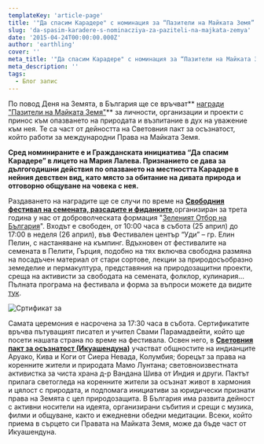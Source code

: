 ```yaml
---
templateKey: 'article-page'
title: '"Да спасим Карадере" с номинация за “Пазители на Майката Земя”'
slug: 'da-spasim-karadere-s-nominacziya-za-paziteli-na-majkata-zemya'
date: '2015-04-24T00:00:00.000Z'
author: 'earthling'
cover: ''
meta_title: '"Да спасим Карадере" с номинация за “Пазители на Майката Земя”'
meta_description: ''
tags:
  - Блог запис
---
```


По повод Деня на Земята, в България ще се връчват** [награди "Пазители на Майката Земя"](https://www.facebook.com/events/379566562236098/)** за личности, организации и проекти с принос към опазването на природата и възпитание в дух на уважение към нея. Те са част от дейността на Световния пакт за осъзнатост, който работи за международни Права на Майката Земя.

**Сред номинираните е и Гражданската инициатива “Да спасим Карадере” в лицето на Мария Лалева. Признанието се дава за дългогодишни действия по опазването на местността Карадере в нейния девствен вид, като място за обитание на дивата природа и отговорно общуване на човека с нея.**

Раздаването на наградите ще се случи по време на **[Свободния фестивал на семената, разсадите и фиданките](https://www.facebook.com/events/328217664034815/)**,организиран за трета година у нас от доброволческата формация "[Зеленият Отбор на България](https://www.facebook.com/greenteambg)". Входът е свободен, от 10:00 часа в събота (25 април) до 17:00 в неделя (26 април), във Фестивален център “Уди” – гр. Елин Пелин, с настаняване на къмпинг. Вдъхновен от фестивалите на семената в Пелити, Гърция, подобно на тях включва свободна размяна на посадъчен материал от стари сортове, лекции за природосъобразно земеделие и пермакултура, представяния на природозащитни проекти, среща на активисти за свободата на семената, фолклор, кулинария…  
Пълната програма на фестивала и форма за въпроси можете да видите [тук](https://docs.google.com/forms/d/1aYcV72wUK7UnyQPNsxYEi6MTHdyTLXboLYhmvtTx70Y/viewform?usp=send_form).

![Сртификат за ](http://karadere.info/sites/default/files/ikwashendwna.jpeg)

Самата церемония е насрочена за 17:30 часа в събота. Сертификатите връчва пътуващият писател и учител Свами Парамадвейти, който ще посети нашата страна по време на фестивала. Освен него, в **[Световния пакт за осъзнатост (Икуашендуна)](https://www.facebook.com/WorldConsciousPactBG)** участват общностите на индианците Аруако, Кива и Коги от Сиера Невада, Колумбия; борецът за права на коренните жители и природата Мамо Лунтана; световноизвестната активистка за чиста храна д-р Вандана Шива от Индия и други. Пактът прилага светогледа на коренните жители за осъзнат живот в хармония и цялост с природата, и подпомага инициативи за юридически признати права на Земята с цел природозащита. В България има развита дейност с активни носители на идеята, организирани събития и срещи с музика, филми и общуване, както и ежедневни обедни медитации. Всеки, който приема в сърцето си Правата на Майката Земя, може да бъде част от Икуашендуна.
